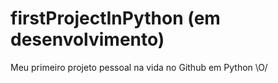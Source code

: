 # firstProjectInPython (em desenvolvimento)
Meu primeiro projeto pessoal na vida no Github em Python \O/
